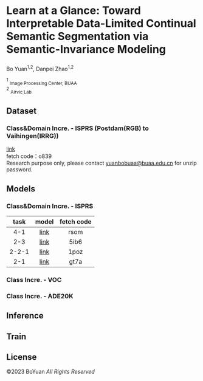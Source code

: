 # Learn at a Glance: Toward Interpretable Data-Limited Continual Semantic Segmentation via Semantic-Invariance Modeling
### 

Bo Yuan<sup>1,2</sup>, Danpei Zhao<sup>1,2</sup>

<sup>1</sup> <sub>Image Processing Center, BUAA</sub><br />
<sup>2</sup> <sub>Airvic Lab</sub><br />

## Dataset
### Class\&Domain Incre. - ISPRS (Postdam(RGB) to Vaihingen(IRRG))
[link](https://pan.baidu.com/s/1fPiQdPgeSPRasCB84Ru6lw) \
fetch code：o839 \
Research purpose only, please contact <yuanbobuaa@buaa.edu.cn> for unzip password.

## Models
### Class\&Domain Incre. - ISPRS    
 | task | model |fetch code|
 | :----: | :----: | :----: |
 | 4-1   | [link](https://pan.baidu.com/s/1MpxO9_Vcg0bmv-wUi6omkg) |rsom  |
 | 2-3   | [link](https://pan.baidu.com/s/1QBlBPzomcv8MB3Ao4M8gaA) |5ib6  |
 | 2-2-1 | [link](https://pan.baidu.com/s/1tN4_PRNiidZAuSuD4GsOZQ) |1poz  |
 | 2-1   | [link](https://pan.baidu.com/s/1fSOFsoDghTNHGa82r6ff6Q) |gt7a  |
 
### Class Incre. - VOC

### Class Incre. - ADE20K



## Inference

## Train

## License
©2023 BoYuan *All Rights Reserved*



